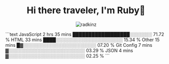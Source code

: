 <h1 align="center">Hi there traveler, I'm Ruby👋</h1>

<p align="center"><img src="https://github-readme-streak-stats.herokuapp.com/?user=radkinz&theme=highcontrast" alt="radkinz" /></p>
<!--START_SECTION:waka-->
```text
JavaScript   2 hrs 35 mins   ██████████████████░░░░░░░   71.72 % 
HTML         33 mins         ████░░░░░░░░░░░░░░░░░░░░░   15.34 % 
Other        15 mins         █▓░░░░░░░░░░░░░░░░░░░░░░░   07.20 % 
Git Config   7 mins          ▓░░░░░░░░░░░░░░░░░░░░░░░░   03.29 % 
JSON         4 mins          ▓░░░░░░░░░░░░░░░░░░░░░░░░   02.25 % 
```
<!--END_SECTION:waka-->


